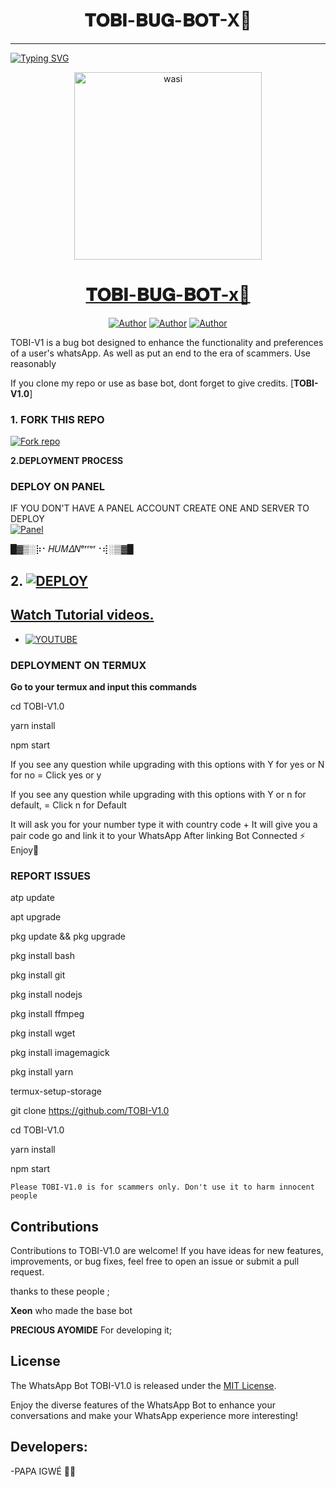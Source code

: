 <h1 align="center"> 𝐓𝐎𝐁𝐈-𝐁𝐔𝐆-𝐁𝐎𝐓-X🧛 </h1>
<p align="center">  
  
***
  
<a href="https://git.io/typing-svg"><img src="https://readme-typing-svg.demolab.com?font=Black+Ops+One&size=50&pause=1000&color=1BAFBAFF&center=true&width=910&height=100&lines=THANKS FOR CHOOSING ;𝐓𝐎𝐁𝐈-𝐁𝐔𝐆-𝐁𝐎𝐓-X🧛;WHATSAPP+BUG+BOT;CREATED+BY+𝐏𝐀𝐏𝐀+𝐈𝐆𝐖𝐄;RELEASED+05.08.24" alt="Typing SVG" /></a>
  </p>

  <p align="center">  
  <a href="(https://whatsapp.com/channel/0029Vak1chV4Y9lkl89DuD3j)">
    <img alt="wasi" height="300" src="https://i.imgur.com/5yuRy4z.jpeg">
    <h1 align="center">𝐓𝐎𝐁𝐈-𝐁𝐔𝐆-𝐁𝐎𝐓-x🧛</h1>
  </a>
</p>
<p align="center">
<a href="https://github.com/tobi-md/TOBI-V1.0.git"><img title="Author" src="https://img.shields.io/badge/tobibooster-black?style=for-the-badge&logo=Github"></a> <a href="https://whatsapp.com/channel/0029Vak1chV4Y9lkl89DuD3j"><img title="Author" src="https://img.shields.io/badge/CHANNEL-black?style=for-the-badge&logo=whatsapp"></a> <a href="https://wa.me/+24165506084"><img title="Author" src="https://img.shields.io/badge/CHAT US-black?style=for-the-badge&logo=whatsapp"></a>

   
   

TOBI-V1 is a bug bot designed to enhance the functionality and preferences of a user's whatsApp. As well as put an end to the era of scammers. Use reasonably

If you clone my repo or use as base bot, dont forget to give credits. [**TOBI-V1.0**]
### 1. FORK THIS REPO

<a href='https://github.com/tobi-md/TOBI-V1.0/fork' target="_blank"><img alt='Fork repo' src='https://img.shields.io/badge/Fork This Repo-black?style=for-the-badge&logo=git&logoColor=white'/></a>
   


 **2.DEPLOYMENT PROCESS**
### DEPLOY ON PANEL
IF YOU DON'T HAVE A PANEL ACCOUNT CREATE ONE AND SERVER TO DEPLOY 
    <br>
    <a href='https://bot-hosting.net/?aff=1264676029318955030' target="_blank"><img alt='Panel' src='https://img.shields.io/badge/-Deploy-red?style=for-the-badge&logo=panel&logoColor=white'/></a>


█▓▒­░⡷⠂𝛨𝑈𝛭𝛥𝛮ᵉʳʳᵒʳ⠐⢾░▒▓█
## 2. <a href='https://dashboard.render.com/web/new' target="_blank"><img alt='DEPLOY' src='https://img.shields.io/badge/-Deploy on render-black?style=for-the-badge&logo=render&logoColor=white'/>
## Watch Tutorial videos.
* [![YOUTUBE](https://img.shields.io/badge/HOW_TO_DEPLOY-red?style=for-the-badge&logo=youtube&logoColor=white)](https://whatsapp.com/channel/0029Vak1chV4Y9lkl89DuD3j)

### DEPLOYMENT ON TERMUX

**Go to your termux and input this commands**





cd TOBI-V1.0

yarn install
   
npm start


If you see any question while upgrading with this options with Y for yes or N for no = Click yes or y

If you see any question while upgrading with this options with Y or n for default, = Click n for Default



 It will ask you for your number type it with country code +
 It will give you a pair code go and link it to your WhatsApp 
 After linking
 Bot Connected ⚡
 Enjoy🤖

### REPORT ISSUES

atp update
   

apt upgrade

pkg update && pkg upgrade

pkg install bash

 pkg install git

 pkg install nodejs

pkg install ffmpeg

pkg install wget

pkg install imagemagick

 pkg install yarn

termux-setup-storage

git clone https://github.com/TOBI-V1.0

 cd TOBI-V1.0
 
 yarn install
 
 npm start

`Please TOBI-V1.0 is for scammers only. Don't use it to harm innocent people`


## Contributions

Contributions to TOBI-V1.0 are welcome! If you have ideas for new features, improvements, or bug fixes, feel free to open an issue or submit a pull request. <br>

   thanks to these people ;

   **Xeon** who made the base bot

   **PRECIOUS AYOMIDE** For developing it; <br>


## License

The WhatsApp Bot TOBI-V1.0 is released under the [MIT License](https://opensource.org/licenses/MIT).

Enjoy the diverse features of the WhatsApp Bot to enhance your conversations and make your WhatsApp experience more interesting!

## Developers:

-PAPA IGWÉ 🧛🦠
